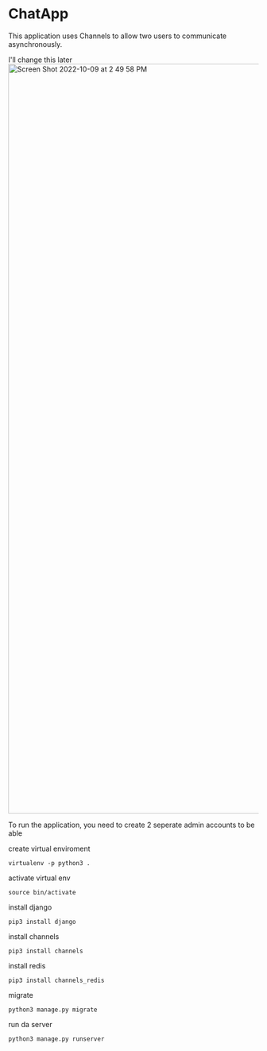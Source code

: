 # ChatApp

This application uses Channels to allow two users to communicate asynchronously.

I'll change this later 
<img width="1510" alt="Screen Shot 2022-10-09 at 2 49 58 PM" src="https://user-images.githubusercontent.com/29695936/194781054-98d6f280-1654-4eaa-9afb-33956fcdbd0b.png">



To run the application, you need to create 2 seperate admin accounts to be able 

create virtual enviroment
```
virtualenv -p python3 .
```

activate virtual env

```
source bin/activate
```

install django
```
pip3 install django
```

install channels

```
pip3 install channels
```

install redis 
```
pip3 install channels_redis
```

migrate 

```
python3 manage.py migrate
```

run da server
```
python3 manage.py runserver
```
